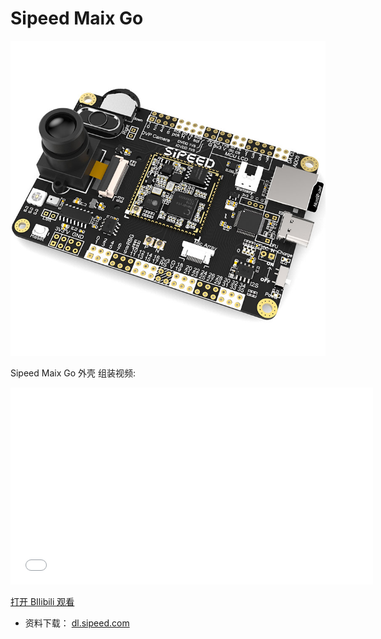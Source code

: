Sipeed Maix Go
====



![Go](../../assets/Go.jpg)

Sipeed Maix Go 外壳 组装视频:

<iframe width="580" height="315" src="//player.bilibili.com/player.html?aid=41016793&cid=72048223&page=1" frameborder="0" allow="accelerometer; autoplay; encrypted-media; gyroscope; picture-in-picture" allowfullscreen></iframe>

[打开 BIlibili 观看](https://player.bilibili.com/player.html?aid=41016793&cid=72048223&page=1)

* 资料下载： [dl.sipeed.com](http://dl.sipeed.com/)



